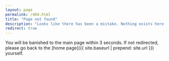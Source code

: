 ```yaml
---
layout: page
permalink: /404.html
title: "Page not found"
description: "Looks like there has been a mistake. Nothing exists here. Not even you."
redirect: true
---
```


You will be banished to the main page within 3 seconds. If not redirected, please go back to the [home page]({{ site.baseurl | prepend: site.url }}) yourself.
